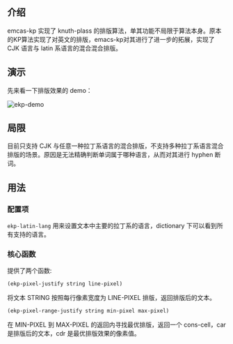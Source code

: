 ## 介绍
emcas-kp 实现了 knuth-plass 的排版算法，单其功能不局限于算法本身。原本的KP算法实现了对英文的排版，emacs-kp对其进行了进一步的拓展，实现了 CJK 语言与 latin 系语言的混合混合排版。

## 演示
先来看一下排版效果的 demo：

![ekp-demo](./images/ekp-demo-with-cache.gif)

## 局限
目前只支持 CJK 与任意一种拉丁系语言的混合排版，不支持多种拉丁系语言混合排版的场景。原因是无法精确判断单词属于哪种语言，从而对其进行 hyphen 断词。

## 用法

### 配置项
`ekp-latin-lang` 用来设置文本中主要的拉丁系的语言，dictionary 下可以看到所有支持的语言。

### 核心函数

提供了两个函数:

```(ekp-pixel-justify string line-pixel)```

将文本 STRING 按照每行像素宽度为 LINE-PIXEL 排版，返回排版后的文本。

```(ekp-pixel-range-justify string min-pixel max-pixel)```

在 MIN-PIXEL 到 MAX-PIXEL 的返回内寻找最优排版，返回一个 cons-cell，car 是排版后的文本，cdr 是最优排版效果的像素值。